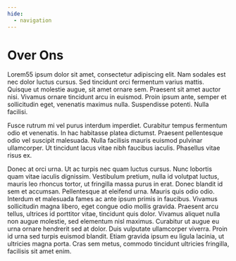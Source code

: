 ```yaml
---
hide:
  - navigation
---
```


# Over Ons

Lorem55 ipsum dolor sit amet, consectetur adipiscing elit. Nam sodales est nec dolor luctus cursus. Sed tincidunt orci
fermentum varius mattis. Quisque ut molestie augue, sit amet ornare sem. Praesent sit amet auctor nisi. Vivamus ornare
tincidunt arcu in euismod. Proin ipsum ante, semper et sollicitudin eget, venenatis maximus nulla. Suspendisse potenti.
Nulla facilisi.

Fusce rutrum mi vel purus interdum imperdiet. Curabitur tempus fermentum odio et venenatis. In hac habitasse platea
dictumst. Praesent pellentesque odio vel suscipit malesuada. Nulla facilisis mauris euismod pulvinar ullamcorper. Ut
tincidunt lacus vitae nibh faucibus iaculis. Phasellus vitae risus ex.

Donec at orci urna. Ut ac turpis nec quam luctus cursus. Nunc lobortis quam vitae iaculis dignissim. Vestibulum pretium,
nulla id volutpat luctus, mauris leo rhoncus tortor, ut fringilla massa purus in erat. Donec blandit id sem et accumsan.
Pellentesque at eleifend urna. Mauris quis odio odio. Interdum et malesuada fames ac ante ipsum primis in faucibus.
Vivamus sollicitudin magna libero, eget congue odio mollis gravida. Praesent arcu tellus, ultrices id porttitor vitae,
tincidunt quis dolor. Vivamus aliquet nulla non augue molestie, sed elementum nisl maximus. Curabitur ut augue eu urna
ornare hendrerit sed at dolor. Duis vulputate ullamcorper viverra. Proin id urna sed turpis euismod blandit. Etiam
gravida ipsum eu ligula lacinia, ut ultricies magna porta. Cras sem metus, commodo tincidunt ultricies fringilla,
facilisis sit amet enim.

